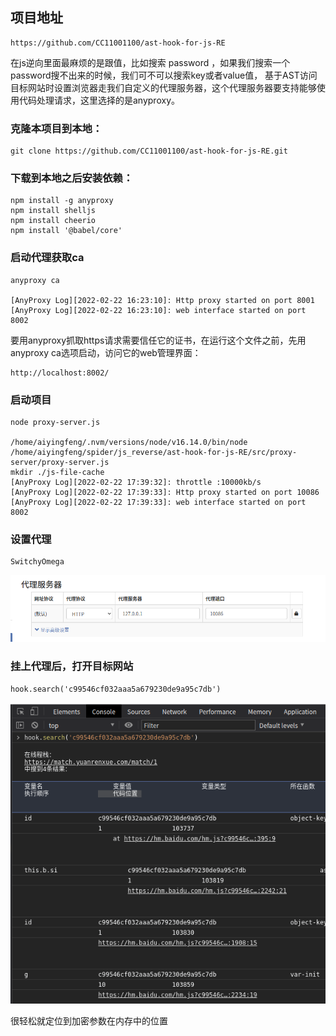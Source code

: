## 项目地址

    https://github.com/CC11001100/ast-hook-for-js-RE
    
在js逆向里面最麻烦的是跟值，比如搜索 password ，如果我们搜索一个password搜不出来的时候，我们可不可以搜索key或者value值，
基于AST访问目标网站时设置浏览器走我们自定义的代理服务器，这个代理服务器要支持能够使用代码处理请求，这里选择的是anyproxy。

### 克隆本项目到本地：

    git clone https://github.com/CC11001100/ast-hook-for-js-RE.git
    
### 下载到本地之后安装依赖：
    
    npm install -g anyproxy
    npm install shelljs
    npm install cheerio
    npm install '@babel/core'
    
### 启动代理获取ca

    anyproxy ca
    
    [AnyProxy Log][2022-02-22 16:23:10]: Http proxy started on port 8001
    [AnyProxy Log][2022-02-22 16:23:10]: web interface started on port 8002

要用anyproxy抓取https请求需要信任它的证书，在运行这个文件之前，先用anyproxy ca选项启动，访问它的web管理界面：
    
    http://localhost:8002/

### 启动项目

    node proxy-server.js
    
    /home/aiyingfeng/.nvm/versions/node/v16.14.0/bin/node /home/aiyingfeng/spider/js_reverse/ast-hook-for-js-RE/src/proxy-server/proxy-server.js
    mkdir ./js-file-cache
    [AnyProxy Log][2022-02-22 17:39:32]: throttle :10000kb/s
    [AnyProxy Log][2022-02-22 17:39:33]: Http proxy started on port 10086
    [AnyProxy Log][2022-02-22 17:39:33]: web interface started on port 8002

### 设置代理

    SwitchyOmega

![debugger](../img/59.png)

### 挂上代理后，打开目标网站

    hook.search('c99546cf032aaa5a679230de9a95c7db')
    
![debugger](../img/60.png)

很轻松就定位到加密参数在内存中的位置